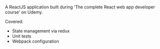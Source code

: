 A ReactJS application built during 'The complete React web app
developer course' on Udemy.

Covered:
- State management via redux
- Unit tests
- Webpack configuration
